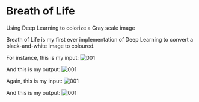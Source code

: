 # Breath of Life
Using Deep Learning to colorize a Gray scale image

Breath of Life is my first ever implementation of Deep Learning to convert a black-and-white image to coloured.

For instance, this is my input:
![001](https://user-images.githubusercontent.com/23614555/44300835-d60e1080-a32a-11e8-939b-1c1e47230d09.jpg)

And this is my output:
![001](https://user-images.githubusercontent.com/23614555/44300846-035abe80-a32b-11e8-9245-9b15fec31b68.png)

Again, this is my input:
![001](https://user-images.githubusercontent.com/23614555/44300873-6ea49080-a32b-11e8-94df-2b90711722b9.jpg)

And this is my output:
![001](https://user-images.githubusercontent.com/23614555/44300877-7fed9d00-a32b-11e8-8054-2d13b6a9601a.png)


